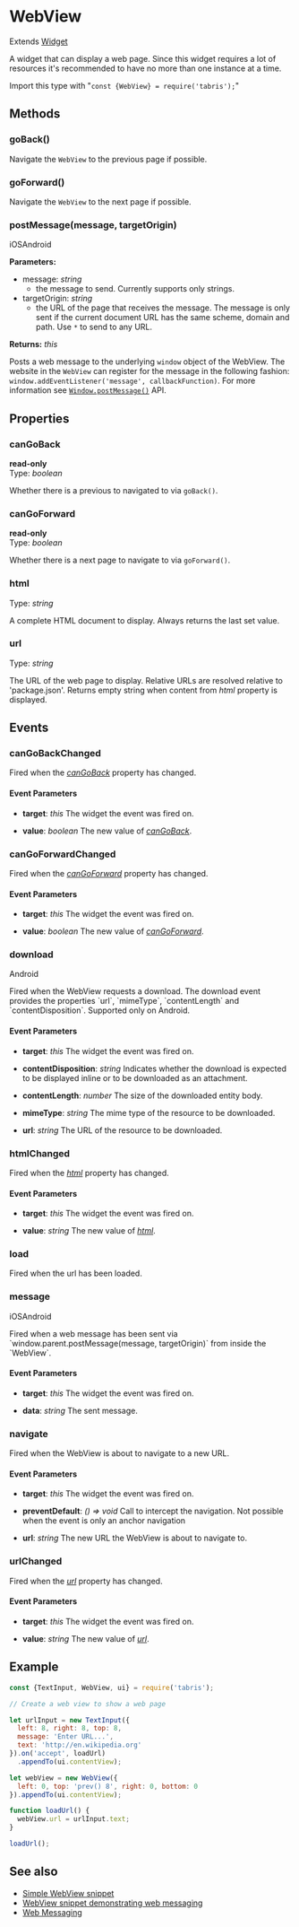 ---
---
# WebView

Extends [Widget](Widget.md)

A widget that can display a web page. Since this widget requires a lot of resources it's recommended to have no more than one instance at a time.

Import this type with "`const {WebView} = require('tabris');`"

## Methods

### goBack()


Navigate the `WebView` to the previous page if possible.

### goForward()


Navigate the `WebView` to the next page if possible.

### postMessage(message, targetOrigin)
<p class="platforms"><span class="ios-tag" title="supported on iOS">iOS</span><span class="android-tag" title="supported on Android">Android</span></p>

**Parameters:** 

- message: *string*
  - the message to send. Currently supports only strings.
- targetOrigin: *string*
  - the URL of the page that receives the message. The message is only sent if the current document URL has the same scheme, domain and path. Use `*` to send to any URL.

**Returns:** *this*

Posts a web message to the underlying `window` object of the WebView. The website in the `WebView` can register for the message in the following fashion: `window.addEventListener('message', callbackFunction)`. For more information see [`Window.postMessage()`](https://developer.mozilla.org/en-US/docs/Web/API/Window/postMessage) API.


## Properties

### canGoBack


**read-only**<br/>
Type: *boolean*

Whether there is a previous to navigated to via `goBack()`.

### canGoForward


**read-only**<br/>
Type: *boolean*

Whether there is a next page to navigate to via `goForward()`.

### html


Type: *string*

A complete HTML document to display. Always returns the last set value.

### url


Type: *string*

The URL of the web page to display. Relative URLs are resolved relative to 'package.json'. Returns empty string when content from *html* property is displayed.


## Events

### canGoBackChanged

Fired when the [*canGoBack*](#canGoBack) property has changed.

#### Event Parameters 
- **target**: *this*
    The widget the event was fired on.

- **value**: *boolean*
    The new value of [*canGoBack*](#canGoBack).


### canGoForwardChanged

Fired when the [*canGoForward*](#canGoForward) property has changed.

#### Event Parameters 
- **target**: *this*
    The widget the event was fired on.

- **value**: *boolean*
    The new value of [*canGoForward*](#canGoForward).


### download
<p class="platforms"><span class="android-tag" title="supported on Android">Android</span></p>
Fired when the WebView requests a download. The download event provides the properties `url`, `mimeType`, `contentLength` and `contentDisposition`. Supported only on Android.

#### Event Parameters 
- **target**: *this*
    The widget the event was fired on.

- **contentDisposition**: *string*
    Indicates whether the download is expected to be displayed inline or to be downloaded as an attachment.

- **contentLength**: *number*
    The size of the downloaded entity body.

- **mimeType**: *string*
    The mime type of the resource to be downloaded.

- **url**: *string*
    The URL of the resource to be downloaded.


### htmlChanged

Fired when the [*html*](#html) property has changed.

#### Event Parameters 
- **target**: *this*
    The widget the event was fired on.

- **value**: *string*
    The new value of [*html*](#html).


### load

Fired when the url has been loaded.
### message
<p class="platforms"><span class="ios-tag" title="supported on iOS">iOS</span><span class="android-tag" title="supported on Android">Android</span></p>
Fired when a web message has been sent via `window.parent.postMessage(message, targetOrigin)` from inside the `WebView`.

#### Event Parameters 
- **target**: *this*
    The widget the event was fired on.

- **data**: *string*
    The sent message.


### navigate

Fired when the WebView is about to navigate to a new URL.

#### Event Parameters 
- **target**: *this*
    The widget the event was fired on.

- **preventDefault**: *() => void*
    Call to intercept the navigation.  Not possible when the event is only an anchor navigation

- **url**: *string*
    The new URL the WebView is about to navigate to.


### urlChanged

Fired when the [*url*](#url) property has changed.

#### Event Parameters 
- **target**: *this*
    The widget the event was fired on.

- **value**: *string*
    The new value of [*url*](#url).





## Example
```js
const {TextInput, WebView, ui} = require('tabris');

// Create a web view to show a web page

let urlInput = new TextInput({
  left: 8, right: 8, top: 8,
  message: 'Enter URL...',
  text: 'http://en.wikipedia.org'
}).on('accept', loadUrl)
  .appendTo(ui.contentView);

let webView = new WebView({
  left: 0, top: 'prev() 8', right: 0, bottom: 0
}).appendTo(ui.contentView);

function loadUrl() {
  webView.url = urlInput.text;
}

loadUrl();
```
## See also

- [Simple WebView snippet](https://github.com/eclipsesource/tabris-js/tree/v2.6.1/snippets/webview.js)
- [WebView snippet demonstrating web messaging](https://github.com/eclipsesource/tabris-js/tree/v2.6.1/snippets/webview-webmessaging.js)
- [Web Messaging](https://en.wikipedia.org/wiki/Web_Messaging)
